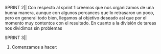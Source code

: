 SPRINT 2||
Con respecto al sprint 1 creemos que nos organizamos de una buena manera, aunque con algunos percances que lo retrasaron un poco, pero en general todo bien, llegamos al objetivo deseado así que por el momento muy contentos con el resultado. 
En cuanto a la división de tareas nos dividimos sin problemas
 
 SPRINT 3||
 1. Comenzamos a hacer: 

